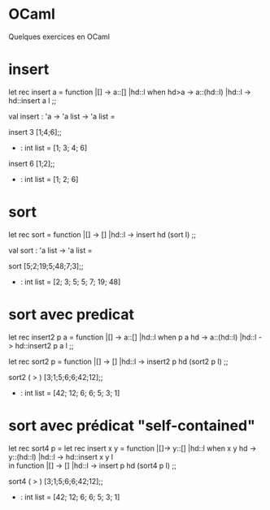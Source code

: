 # OCaml
Quelques exercices en OCaml

# insert

 let rec insert a = function
	|[] -> a::[]
	|hd::l when hd>a -> a::(hd::l) 
	|hd::l -> hd::insert a l
;;

val insert : 'a -> 'a list -> 'a list = <fun>

 insert 3 [1;4;6];;
- : int list = [1; 3; 4; 6]

 insert 6 [1;2];;
- : int list = [1; 2; 6]

# sort

 let rec sort = function 
	|[] -> []
	|hd::l -> insert hd (sort l)
;;

val sort : 'a list -> 'a list = <fun>

 sort [5;2;19;5;48;7;3];;
- : int list = [2; 3; 5; 5; 7; 19; 48]

# sort avec predicat

 let rec insert2 p a = function 
	|[] -> a::[]
	|hd::l when p a hd -> a::(hd::l)
	|hd::l -> hd::insert2 p a l
;;

 let rec sort2 p = function 
	|[] -> []
	|hd::l -> insert2 p hd (sort2 p l)
;;

 sort2 ( > ) [3;1;5;6;6;42;12];;
- : int list = [42; 12; 6; 6; 5; 3; 1]

# sort avec prédicat "self-contained"

 let rec sort4 p = 
	let rec insert x y = function 
		|[]-> y::[]
		|hd::l when x y hd -> y::(hd::l)
		|hd::l -> hd::insert x y l 			
	in 
	function 
	|[] -> []
	|hd::l -> insert p hd (sort4 p l)
;;

 sort4 ( > ) [3;1;5;6;6;42;12];;
- : int list = [42; 12; 6; 6; 5; 3; 1]
